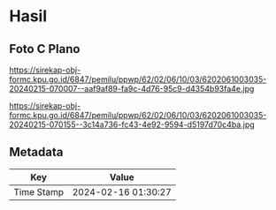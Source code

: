 # Hasil

## Foto C Plano

https://sirekap-obj-formc.kpu.go.id/6847/pemilu/ppwp/62/02/06/10/03/6202061003035-20240215-070007--aaf9af89-fa9c-4d76-95c9-d4354b93fa4e.jpg

https://sirekap-obj-formc.kpu.go.id/6847/pemilu/ppwp/62/02/06/10/03/6202061003035-20240215-070155--3c14a736-fc43-4e92-9594-d5197d70c4ba.jpg


## Metadata

| Key        | Value               |
| ---------- | ------------------- |
| Time Stamp | 2024-02-16 01:30:27 |



